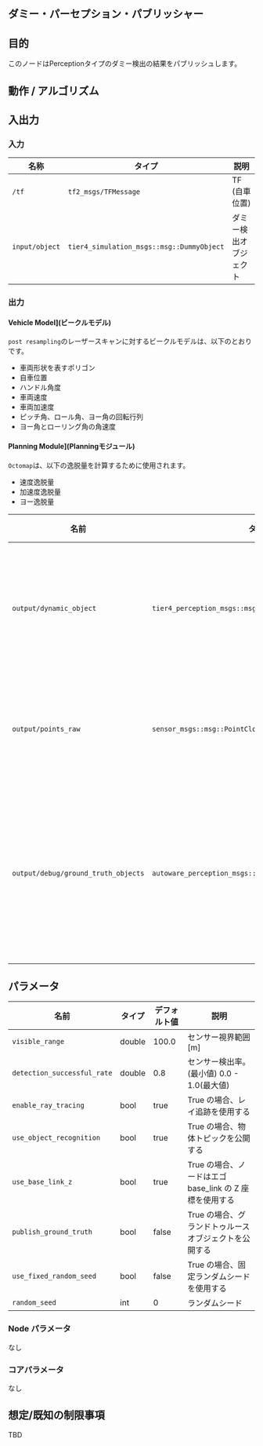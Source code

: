 ## ダミー・パーセプション・パブリッシャー

## 目的

このノードはPerceptionタイプのダミー検出の結果をパブリッシュします。

## 動作 / アルゴリズム

## 入出力

### 入力

| 名称           | タイプ                                    | 説明                   |
| -------------- | ----------------------------------------- | ---------------------- |
| `/tf`          | `tf2_msgs/TFMessage`                      | TF (自車位置)          |
| `input/object` | `tier4_simulation_msgs::msg::DummyObject` | ダミー検出オブジェクト |

### 出力

#### Vehicle Model](ビークルモデル)

`post resampling`のレーザースキャンに対するビークルモデルは、以下のとおりです。

- 車両形状を表すポリゴン
- 自車位置
- ハンドル角度
- 車両速度
- 車両加速度
- ピッチ角、ロール角、ヨー角の回転行列
- ヨー角とローリング角の角速度

#### Planning Module](Planningモジュール)

`Octomap`は、以下の逸脱量を計算するために使用されます。

- 速度逸脱量
- 加速度逸脱量
- ヨー逸脱量

| 名前                                | タイプ                                                   | 説明                           |
| ----------------------------------- | -------------------------------------------------------- | ------------------------------ |
| `output/dynamic_object`             | `tier4_perception_msgs::msg::DetectedObjectsWithFeature` | ダミー検出オブジェクト         |
| `output/points_raw`                 | `sensor_msgs::msg::PointCloud2`                          | オブジェクトの点群             |
| `output/debug/ground_truth_objects` | `autoware_perception_msgs::msg::TrackedObjects`          | グランドトゥルースオブジェクト |

## パラメータ

| 名前                        | タイプ | デフォルト値 | 説明                                                    |
| --------------------------- | ------ | ------------ | ------------------------------------------------------- |
| `visible_range`             | double | 100.0        | センサー視界範囲 [m]                                    |
| `detection_successful_rate` | double | 0.8          | センサー検出率。(最小値) 0.0 - 1.0(最大値)              |
| `enable_ray_tracing`        | bool   | true         | True の場合、レイ追跡を使用する                         |
| `use_object_recognition`    | bool   | true         | True の場合、物体トピックを公開する                     |
| `use_base_link_z`           | bool   | true         | True の場合、ノードはエゴ base_link の Z 座標を使用する |
| `publish_ground_truth`      | bool   | false        | True の場合、グランドトゥルースオブジェクトを公開する   |
| `use_fixed_random_seed`     | bool   | false        | True の場合、固定ランダムシードを使用する               |
| `random_seed`               | int    | 0            | ランダムシード                                          |

### Node パラメータ

なし

### コアパラメータ

なし

## 想定/既知の制限事項

TBD
